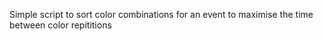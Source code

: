 Simple script to sort color combinations for an event to maximise the time between color repititions

